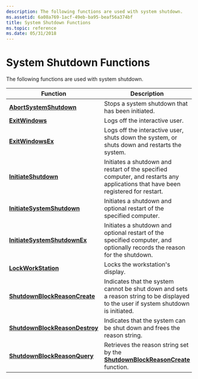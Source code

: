 ```yaml
---
description: The following functions are used with system shutdown.
ms.assetid: 6a08a769-1acf-49eb-ba95-beaf56a374bf
title: System Shutdown Functions
ms.topic: reference
ms.date: 05/31/2018
---
```


# System Shutdown Functions

The following functions are used with system shutdown.



| Function                                                         | Description                                                                                                                         |
|------------------------------------------------------------------|-------------------------------------------------------------------------------------------------------------------------------------|
| [**AbortSystemShutdown**](/windows/desktop/api/Winreg/nf-winreg-abortsystemshutdowna)               | Stops a system shutdown that has been initiated.                                                                                    |
| [**ExitWindows**](/windows/desktop/api/Winuser/nf-winuser-exitwindows)                               | Logs off the interactive user.                                                                                                      |
| [**ExitWindowsEx**](/windows/desktop/api/Winuser/nf-winuser-exitwindowsex)                           | Logs off the interactive user, shuts down the system, or shuts down and restarts the system.                                        |
| [**InitiateShutdown**](/windows/desktop/api/Winreg/nf-winreg-initiateshutdowna)                     | Initiates a shutdown and restart of the specified computer, and restarts any applications that have been registered for restart.    |
| [**InitiateSystemShutdown**](/windows/desktop/api/Winreg/nf-winreg-initiatesystemshutdowna)         | Initiates a shutdown and optional restart of the specified computer.                                                                |
| [**InitiateSystemShutdownEx**](/windows/desktop/api/Winreg/nf-winreg-initiatesystemshutdownexa)     | Initiates a shutdown and optional restart of the specified computer, and optionally records the reason for the shutdown.            |
| [**LockWorkStation**](/windows/desktop/api/Winuser/nf-winuser-lockworkstation)                       | Locks the workstation's display.                                                                                                    |
| [**ShutdownBlockReasonCreate**](/windows/desktop/api/Winuser/nf-winuser-shutdownblockreasoncreate)   | Indicates that the system cannot be shut down and sets a reason string to be displayed to the user if system shutdown is initiated. |
| [**ShutdownBlockReasonDestroy**](/windows/desktop/api/Winuser/nf-winuser-shutdownblockreasondestroy) | Indicates that the system can be shut down and frees the reason string.                                                             |
| [**ShutdownBlockReasonQuery**](/windows/desktop/api/Winuser/nf-winuser-shutdownblockreasonquery)     | Retrieves the reason string set by the [**ShutdownBlockReasonCreate**](/windows/desktop/api/Winuser/nf-winuser-shutdownblockreasoncreate) function.                     |



 

 

 



